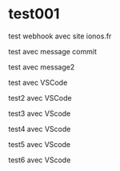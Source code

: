 # test001

test webhook avec site ionos.fr

test avec message commit

test avec message2

test avec VSCode

test2 avec VSCode

test3 avec VScode

test4 avec VScode

test5 avec VScode

test6 avec VScode
